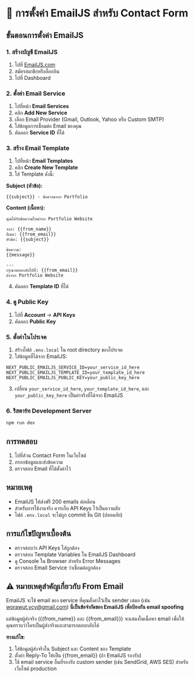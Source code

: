 # 📧 การตั้งค่า EmailJS สำหรับ Contact Form

## ขั้นตอนการตั้งค่า EmailJS

### 1. สร้างบัญชี EmailJS
1. ไปที่ [EmailJS.com](https://www.emailjs.com/)
2. สมัครสมาชิกหรือล็อกอิน
3. ไปที่ Dashboard

### 2. ตั้งค่า Email Service
1. ไปที่หน้า **Email Services**
2. คลิก **Add New Service**
3. เลือก Email Provider (Gmail, Outlook, Yahoo หรือ Custom SMTP)
4. ใส่ข้อมูลการเชื่อมต่อ Email ของคุณ
5. คัดลอก **Service ID** ที่ได้

### 3. สร้าง Email Template
1. ไปที่หน้า **Email Templates**
2. คลิก **Create New Template**
3. ใส่ Template ดังนี้:

**Subject (หัวข้อ):**
```
{{subject}} - ข้อความจาก Portfolio
```

**Content (เนื้อหา):**
```
คุณได้รับข้อความใหม่จาก Portfolio Website

จาก: {{from_name}}
อีเมล: {{from_email}}
หัวข้อ: {{subject}}

ข้อความ:
{{message}}

---
กรุณาตอบกลับไปที่: {{from_email}}
ส่งจาก Portfolio Website
```

4. คัดลอก **Template ID** ที่ได้

### 4. ดู Public Key
1. ไปที่ **Account** → **API Keys**
2. คัดลอก **Public Key**

### 5. ตั้งค่าในโปรเจค
1. สร้างไฟล์ `.env.local` ใน root directory ของโปรเจค
2. ใส่ข้อมูลที่ได้จาก EmailJS:

```env
NEXT_PUBLIC_EMAILJS_SERVICE_ID=your_service_id_here
NEXT_PUBLIC_EMAILJS_TEMPLATE_ID=your_template_id_here
NEXT_PUBLIC_EMAILJS_PUBLIC_KEY=your_public_key_here
```

3. เปลี่ยน `your_service_id_here`, `your_template_id_here`, และ `your_public_key_here` เป็นค่าจริงที่ได้จาก EmailJS

### 6. รีสตาร์ท Development Server
```bash
npm run dev
```

## การทดสอบ
1. ไปที่ส่วน Contact Form ในเว็บไซต์
2. กรอกข้อมูลและส่งข้อความ
3. ตรวจสอบ Email ที่ได้ตั้งค่าไว้

## หมายเหตุ
- EmailJS ให้ส่งฟรี 200 emails ต่อเดือน
- สำหรับการใช้งานจริง ควรเก็บ API Keys ไว้เป็นความลับ
- ไฟล์ `.env.local` จะไม่ถูก commit ขึ้น Git (ปลอดภัย)

## การแก้ไขปัญหาเบื้องต้น
- ตรวจสอบว่า API Keys ใส่ถูกต้อง
- ตรวจสอบ Template Variables ใน EmailJS Dashboard
- ดู Console ใน Browser สำหรับ Error Messages
- ตรวจสอบ Email Service ว่าเชื่อมต่อถูกต้อง

## ⚠️ หมายเหตุสำคัญเกี่ยวกับ From Email
EmailJS จะใช้ email ของ service ที่คุณตั้งค่าไว้เป็น sender เสมอ (เช่น worawut.ycy@gmail.com) 
**นี่เป็นข้อจำกัดของ EmailJS เพื่อป้องกัน email spoofing**

แต่ข้อมูลผู้ส่งจริง ({{from_name}} และ {{from_email}}) จะแสดงในเนื้อหา email 
เพื่อให้คุณทราบว่าใครเป็นผู้ส่งจริงและสามารถตอบกลับได้

**ทางแก้ไข:**
1. ใส่ข้อมูลผู้ส่งจริงใน Subject และ Content ของ Template
2. ตั้งค่า Reply-To ให้เป็น {{from_email}} (ถ้า EmailJS รองรับ)
3. ใช้ email service อื่นที่รองรับ custom sender (เช่น SendGrid, AWS SES) สำหรับเว็บไซต์ production
